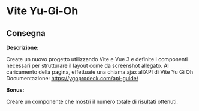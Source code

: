 # Vite Yu-Gi-Oh

## Consegna

**Descrizione:**

Create un nuovo progetto utilizzando Vite e Vue 3 e definite i componenti necessari per strutturare il layout come da screenshot allegato.
Al caricamento della pagina, effettuate una chiama ajax all’API di Vite Yu Gi Oh
Documentazione: https://ygoprodeck.com/api-guide/

**Bonus:**

Creare un componente che mostri il numero totale di risultati ottenuti.